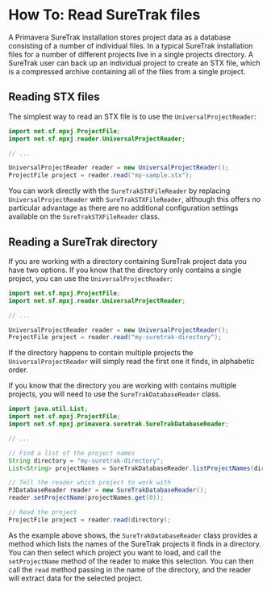 # How To: Read SureTrak files
A Primavera SureTrak installation stores project data as a database consisting
of a number of individual files. In a typical SureTrak installation files for a
number of different projects live in a single projects directory. A SureTrak
user can back up an individual project to create an STX file, which is a
compressed archive containing all of the files from a single project.

## Reading STX files
The simplest way to read an STX file is to use the `UniversalProjectReader`:

```java
import net.sf.mpxj.ProjectFile;
import net.sf.mpxj.reader.UniversalProjectReader;

// ...

UniversalProjectReader reader = new UniversalProjectReader();
ProjectFile project = reader.read("my-sample.stx");
```

You can work directly with the `SureTrakSTXFileReader` by replacing
`UniversalProjectReader` with `SureTrakSTXFileReader`, although this offers no
particular advantage as there are no additional configuration settings available
on the `SureTrakSTXFileReader` class.

## Reading a SureTrak directory
If you are working with a directory containing SureTrak project data you have
two options. If you know that the directory only contains a single project, you
can use the `UniversalProjectReader`:

```java
import net.sf.mpxj.ProjectFile;
import net.sf.mpxj.reader.UniversalProjectReader;

// ...

UniversalProjectReader reader = new UniversalProjectReader();
ProjectFile project = reader.read("my-suretrak-directory");
```

If the directory happens to contain multiple projects the
`UniversalProjectReader` will simply read the first one it finds, in alphabetic
order.

If you know that the directory you are working with contains multiple projects,
you will need to use the `SureTrakDatabaseReader` class.

```java
import java.util.List;
import net.sf.mpxj.ProjectFile;
import net.sf.mpxj.primavera.suretrak.SureTrakDatabaseReader;

// ...

// Find a list of the project names
String directory = "my-suretrak-directory";
List<String> projectNames = SureTrakDatabaseReader.listProjectNames(directory);

// Tell the reader which project to work with
P3DatabaseReader reader = new SureTrakDatabaseReader();
reader.setProjectName(projectNames.get(0));

// Read the project
ProjectFile project = reader.read(directory);
```

As the example above shows, the `SureTrakDatabaseReader` class provides a method
which lists the names of the SureTrak projects it finds in a directory. You can
then select which project you want to load, and call the `setProjectName` method
of the reader to make this selection. You can then call the `read` method
passing in the name of the directory, and the reader will extract data for the
selected project.
